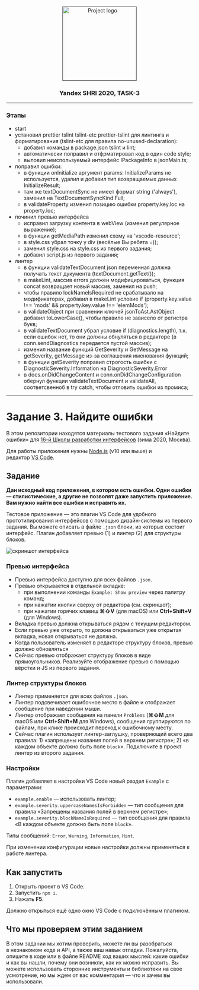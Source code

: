 <p align="center">
  <a href="" rel="noopener">
 <img width=200px height=200px src="https://yastatic.net/s3/lpc/32dae440-acae-4a3a-84ae-4325facbc027.svg" alt="Project logo"></a>
</p>

<h3 align="center">Yandex SHRI 2020, TASK-3</h3>

---

### Этапы

- start
- установил prettier tslint tslint-etc prettier-tslint для линтинга и форматирования (tslint-etc для правила no-unused-declaration):
  - добавил команды в package.json tslint и lint;
  - автоматически поправил и отфрматировал код в один code style;
  - выловил неиспользуемый интерфейс IPackageInfo в jsonMain.ts;
- поправил ошибки:
  - в функции onInitialize аргумент params: InitializeParams не используется, удалил и добавил тип возвращаемых данных InitializeResult;
  - там же textDocumentSync не имеет формат string ('always'), заменил на TextDocumentSyncKind.Full;
  - в validateProperty изменил позицию ошибки property.key.loc на property.loc;
- починил превью интерфейса
  - исправил загрузку контента в webView (изменил регулярное выражение);
  - в функции getMediaPath изменил схему на 'vscode-resource';
  - в style.css убрал точку у div (весёлые Вы ребята =));
  - заменил style.css на style.css из первого задания;
  - добавил script.js из первого задания;
- линтер
  - в функции validateTextDocument json переменная должна получать текст дукумента (textDocument.getText());
  - в makeLint, массив errors должен модифицироваться, функция concat возвращает новый массив, заменил на push;
  - чтобы правило lockNameIsRequired не срабатывало на модификаторах, добавил в makeLint условие if (property.key.value !== 'mods' && property.key.value !== 'elemMods');
  - в validateObject при сравнении ключей jsonToAst.AstObject добавил toLowerCase(), чтобы правило не зависело от регистра букв;
  - в validateTextDocument убрал условие if (diagnostics.length), т.к. если ошибок нет, то они должны обнуляться в редакторе (в conn.sendDiagnostics передается пустой массив);
  - изменил название функций GetSeverity и GetMessage на getSeverity, getMessage из-за соглашения именования функций;
  - в функции getSeverity поправил строгость ошибки с DiagnosticSeverity.Information на DiagnosticSeverity.Error
  - в docs.onDidChangeContent и conn.onDidChangeConfiguration обернул функции validateTextDocument и validateAll, соответсвенноб в try catch, чтобы отловить ошибки из промиса;

---

# Задание 3. Найдите ошибки

В этом репозитории находятся материалы тестового задания «Найдите ошибки» для [16-й Школы разработки интерфейсов](https://yandex.ru/promo/academy/shri) (зима 2020, Москва).

Для работы приложения нужны [Node.js](https://nodejs.org/en/) (v10 или выше) и редактор [VS Code](https://code.visualstudio.com).

## Задание

**Дан исходный код приложения, в котором есть ошибки. Одни ошибки — стилистические, а другие не позволят даже запустить приложение. Вам нужно найти все ошибки и исправить их.**

Тестовое приложение — это плагин VS Code для удобного прототипирования интерфейсов с помощью дизайн-системы из первого задания. Вы можете описать в файле `.json` блоки, из которых состоит интерфейс. Плагин добавляет превью (1) и линтер (2) для структуры блоков.

![скриншот интерфейса](extension.png)

### Превью интерфейса

- Превью интерфейса доступно для всех файлов `.json`.
- Превью открывается в отдельной вкладке:
  - при выполнении команды `Example: Show preview` через палитру команд;
  - при нажатии кнопки сверху от редактора (см. скриншот);
  - при нажатии горячих клавиш **⌘⇧V** (для macOS) или **Ctrl+Shift+V** (для Windows).
- Вкладка превью должна открываться рядом с текущим редактором.
- Если превью уже открыто, то должна открываться уже открытая вкладка, новая открываться не должна.
- Когда пользователь изменяет в редакторе структуру блоков, превью должно обновляться
- Сейчас превью отображает структуру блоков в виде прямоугольников. Реализуйте отображение превью с помощью вёрстки и JS из первого задания.

### Линтер структуры блоков

- Линтер применяется для всех файлов `.json`.
- Линтер подсвечивает ошибочное место в файле и отображает сообщение при наведении мыши.
- Линтер отображает сообщения на панели `Problems` (**⌘⇧M** для macOS или **Ctrl+Shift+M** для Windows), сообщения группируются по файлам, при клике происходит переход к ошибочному месту.
- Сейчас плагин использует линтер-заглушку, проверяющий всего два правила: 1) «запрещены названия полей в верхнем регистре»; 2) «в каждом объекте должно быть поле `block`». Подключите в проект линтер из второго задания.

### Настройки

Плагин добавляет в настройки VS Code новый раздел `Example` с параметрами:

- `example.enable` — использовать линтер;
- `example.severity.uppercaseNamesIsForbidden` — тип сообщения для правила «Запрещены названия полей в верхнем регистре»;
- `example.severity.blockNameIsRequired` — тип сообщения для правила «В каждом объекте должно быть поле `block`».

Типы сообщений: `Error`, `Warning`, `Information`, `Hint`.

При изменении конфигурации новые настройки должны применяться к работе линтера.

## Как запустить

1. Открыть проект в VS Code.
2. Запустить `npm i`.
3. Нажать **F5**.

Должно открыться ещё одно окно VS Code с подключённым плагином.

## Что мы проверяем этим заданием

В этом задании мы хотим проверить, можете ли вы разобраться в незнакомом коде и API, а также ваш навык отладки. Пожалуйста, опишите в коде или в файле README ход ваших мыслей: какие ошибки и как вы нашли, почему они возникли, как их можно исправить. Вы можете использовать сторонние инструменты и библиотеки на свое усмотрение, но мы ждем от вас комментария — что и зачем вы использовали.
